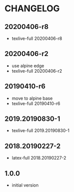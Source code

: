 # CHANGELOG

## 20200406-r8
- texlive-full 20200406-r8

## 20200406-r2
- use alpine edge
- texlive-full 20200406-r2

## 20190410-r6
- move to alpine base
- texlive-full 20190410-r6

## 2019.20190830-1
- texlive-full 2019.20190830-1

## 2018.20190227-2
 - latex-full 2018.20190227-2

## 1.0.0
 - initial version
